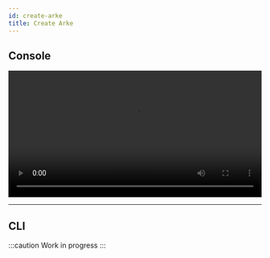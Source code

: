 ```yaml
---
id: create-arke
title: Create Arke
---
```


## Console


<video controls width="100%" playsinline>
<source src="/docs/videos/guides/create-arke.mp4" type="video/mp4"/>
</video>

---

## CLI

:::caution
Work in progress
:::
